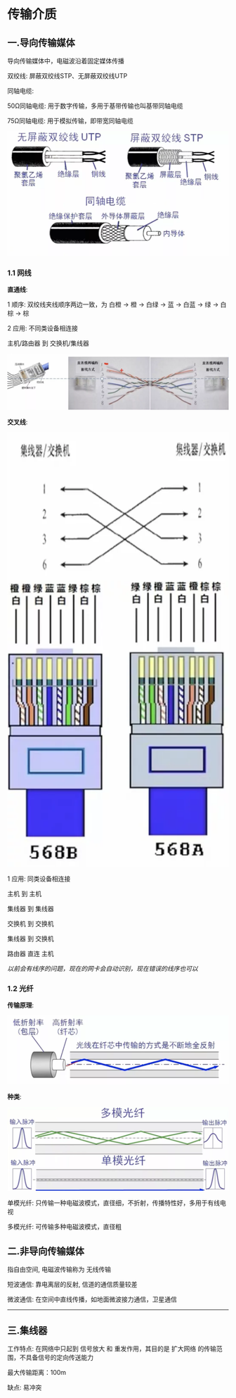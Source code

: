 # 传输介质

## 一.导向传输媒体

导向传输媒体中，电磁波沿着固定媒体传播

双绞线: 屏蔽双绞线STP、无屏蔽双绞线UTP

同轴电缆:

50Ω同轴电缆: 用于数字传输，多用于基带传输也叫基带同轴电缆

75Ω同轴电缆: 用于模拟传输，即带宽同轴电缆

![传输介质-1.webp](./传输介质-1.webp)

### 1.1 网线

**直通线**:

1 顺序: 双绞线夹线顺序两边一致，为 白橙 -> 橙 -> 白绿 -> 蓝 -> 白蓝 -> 绿 -> 白棕 -> 棕

2 应用: 不同类设备相连接

主机/路由器 到 交换机/集线器

![传输介质-2.webp](./传输介质-2.webp)

**交叉线**:

![传输介质-3.webp](./传输介质-3.webp)![传输介质-4.webp](./传输介质-4.webp)

1 应用: 同类设备相连接

主机 到 主机

集线器 到 集线器

交换机 到 交换机

集线器 到 交换机

路由器 直连 主机

*以前会有线序的问题，现在的网卡会自动识别，现在错误的线序也可以*

### 1.2 光纤

**传输原理**:

![传输介质-5.webp](./传输介质-5.webp)

**种类**:

![传输介质-6.webp](./传输介质-6.webp)

单模光纤: 只传输一种电磁波模式，直径细，不折射，传播特性好，多用于有线电视

多模光纤: 可传输多种电磁波模式，直径粗

## 二.非导向传输媒体

指自由空间, 电磁波传输称为 无线传输

短波通信: 靠电离层的反射, 信道的通信质量较差

微波通信: 在空间中直线传播，如地面微波接力通信，卫星通信

---

## 三.集线器

工作特点: 在网络中只起到 信号放大 和 重发作用，其目的是 扩大网络 的传输范围，不具备信号的定向传送能力

最大传输距离：100m

缺点: 易冲突
